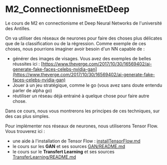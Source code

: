 # M2_ConnectionnismeEtDeep

Le cours de M2 en connectionisme et Deep Neural Networks de l'université des
Antilles.

On va utiliser des réseaux de neurones pour faire des choses plus délicates que
de la classification ou de la régression.
Comme exemple de ces choses, nous pourrions imaginer avoir besoin d'un NN
capable de :
- générer des images de visages. Vous avez des exemples de belles réussites
ici : [https://www.theverge.com/2017/10/30/16569402/ai-generate-fake-faces-celebs-nvidia-gan](https://www.theverge.com/2017/10/30/16569402/ai-generate-fake-faces-celebs-nvidia-gan)
- Jouer à un jeu stratégique, comme le go (vous avez sans doute entendu parler
  de alpha go)
- réutiliser un réseau déjà entrainé à quelque chose pour faire autre chose.

Dans ce cours, nous vous montrerons les principes de ces techniques, sur
des cas plus simples.

Pour implémenter nos réseaux de neurones, nous utiliserons Tensor Flow.
Vous trouverez ici :

- une aide à l'installation de Tensor Flow : [installTensorFlow.md](installTensorFlow.md)
- le cours sur les **GAN** et ses sources [GAN/README.md](GAN/README.md)
- le cours sur le **Transfert Learning** et ses sources [TransferLearning/README.md](TransferLearning/README.md)
